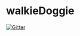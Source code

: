 # walkieDoggie

[![Gitter](https://badges.gitter.im/Join%20Chat.svg)](https://gitter.im/kirchnerto/walkieDoggie?utm_source=badge&utm_medium=badge&utm_campaign=pr-badge&utm_content=badge)